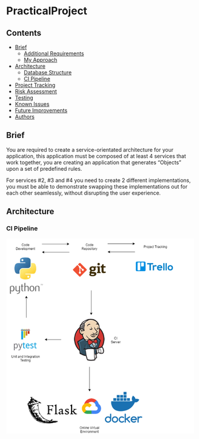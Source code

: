 # PracticalProject

## Contents
* [Brief](#brief)
   * [Additional Requirements](#additional-requirements)
   * [My Approach](#my-approach)
* [Architecture](#architecture)
   * [Database Structure](#database-structure)
   * [CI Pipeline](#ci-pipeline)
* [Project Tracking](#project-tracking)
* [Risk Assessment](#risk-assessment)
* [Testing](#testing)
* [Known Issues](#known-issues)
* [Future Improvements](#future-improvements)
* [Authors](#authors)

## Brief

You are required to create a service-orientated architecture for your application, this application must be composed of at least 4 services that work together, you are creating an application that generates “Objects” upon a set of predefined rules.

For services #2, #3 and #4 you need to create 2 different implementations, you must be able to demonstrate swapping these implementations out for each other seamlessly, without disrupting the user experience.


## Architecture

### CI Pipeline

![CI][ci]


[ci]: https://github.com/HMatthewsQA/PracticalProject/blob/development/Documents/CIPipeline.png?raw=true "CI Pipeline"
